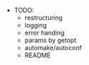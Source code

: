 - TODO:
    - restructuring
    - logging
    - error handing
    - params by getopt
    - automake/autoconf
    - README

